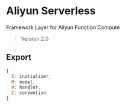 # Aliyun Serverless
 Framework Layer for Aliyun Function Compute

> Version 2.0

## Export

```js
{
  I: initializer,
  M: model,
  H: handler,
  C: convention
}
```
